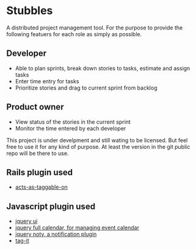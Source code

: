 Stubbles
====================

A distributed project management tool. For the purpose to provide the following featuers for each role as simply as possible.

Developer
---------------------
* Able to plan sprints, break down stories to tasks, estimate and assign tasks
* Enter time entry for tasks
* Prioritize stories and drag to current sprint from backlog

Product owner
---------------------
* View status of the stories in the current sprint
* Monitor the time entered by each developer

This project is under develpment and still wating to be licensed. But feel free to use it for any kind of purpose. At least the version in the git public repo will be there to use.

Rails plugin used
---------------------
* [acts-as-taggable-on](http://github.com/mbleigh/acts-as-taggable-on)

Javascript plugin used
---------------------
* [jquery ui](http://jqueryui.com)
* [jquery full calendar, for managing event calendar](http://arshaw.com/fullcalendar)
* [jquery noty, a notification plugin](http://needim.github.com/noty)
* [tag-it](http://aehlke.github.com/tag-it/)